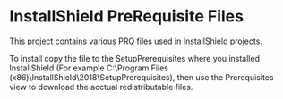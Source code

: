 # InstallShield PreRequisite Files
This project contains various PRQ files used in InstallShield projects.

To install copy the file to the SetupPrerequisites where you installed InstallShield (For example C:\Program Files (x86)\InstallShield\2018\SetupPrerequisites), then use the Prerequisites view to download the acctual redistributable files.

